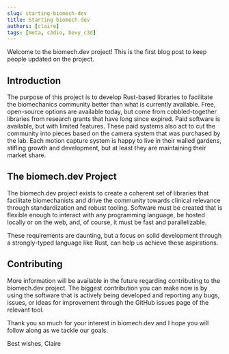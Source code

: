 ```yaml
---
slug: starting-biomech-dev
title: Starting biomech.dev
authors: [claire]
tags: [meta, c3dio, bevy_c3d]
---
```


Welcome to the biomech.dev project! This is the first blog post to keep people updated on the project.

## Introduction

The purpose of this project is to develop Rust-based libraries to facilitate the biomechanics community better than what is currently available. Free, open-source options are available today, but come from cobbled-together libraries from research grants that have long since expired. Paid software is available, but with limited features. These paid systems also act to cut the community into pieces based on the camera system that was purchased by the lab. Each motion capture system is happy to live in their walled gardens, stifling growth and development, but at least they are maintaining their market share.

## The biomech.dev Project

The biomech.dev project exists to create a coherent set of libraries that facilitate biomechanists and drive the community towards clinical relevance through standardization and robust tooling. Software must be created that is flexible enough to interact with any programming language, be hosted locally or on the web, and, of course, it must be fast and parallelizable.

These requirements are daunting, but a focus on solid development through a strongly-typed language like Rust, can help us achieve these aspirations.

## Contributing

More information will be available in the future regarding contributing to the biomech.dev project. The biggest contribution you can make now is by using the software that is actively being developed and reporting any bugs, issues, or ideas for improvement through the GitHub issues page of the relevant tool.

Thank you so much for your interest in biomech.dev and I hope you will follow along as we tackle our goals.

Best wishes,
Claire

